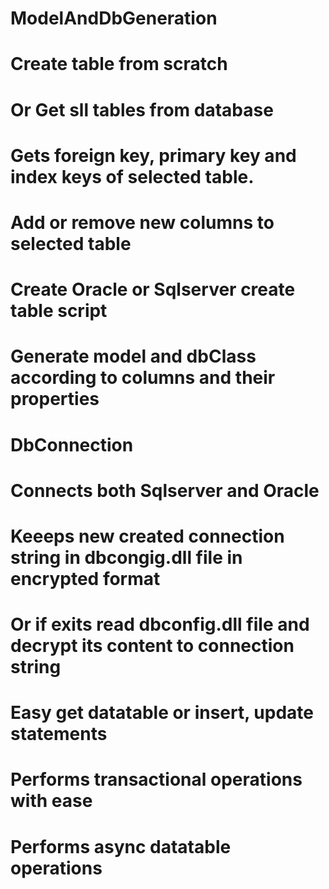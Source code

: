 # ModelAndDbGeneration
# Create table from scratch 
# Or Get sll tables from database
# Gets foreign key, primary key and index keys of selected table.
# Add or remove new columns to selected table
# Create Oracle or Sqlserver create table script
# Generate model and dbClass according to columns and their properties

# DbConnection 
# Connects both Sqlserver and Oracle
# Keeeps new created connection string in dbcongig.dll file in encrypted format
# Or if exits read dbconfig.dll file and decrypt its content to connection string
# Easy get datatable or insert, update statements
# Performs transactional operations with ease
# Performs async datatable operations
